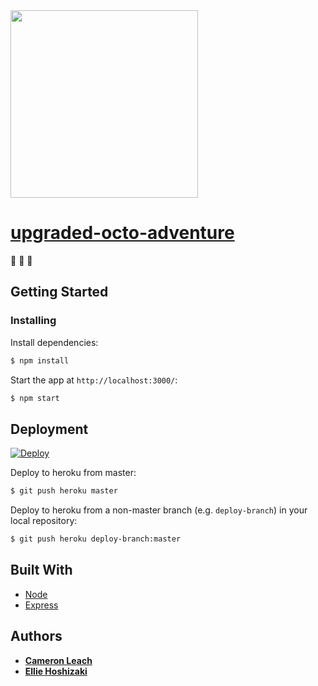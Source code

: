 <img src="https://user-images.githubusercontent.com/5770400/55282436-fe1e1300-5300-11e9-9020-f1aee24aff7e.png" width="300" height="300">

# [upgraded-octo-adventure](https://secret-dusk-50437.herokuapp.com/)

:octopus: :octopus: :octopus:

## Getting Started

### Installing

Install dependencies:

```bash
$ npm install
```

Start the app at `http://localhost:3000/`:

```bash
$ npm start
```

## Deployment

[![Deploy](https://www.herokucdn.com/deploy/button.svg)](https://heroku.com/deploy)

Deploy to heroku from master:

```bash
$ git push heroku master
```

Deploy to heroku from a non-master branch (e.g. `deploy-branch`) in your local repository:

```bash
$ git push heroku deploy-branch:master
```

## Built With

* [Node](https://nodejs.org/en/)
* [Express](https://expressjs.com/)

## Authors

* **[Cameron Leach](https://github.com/phroggy)**
* **[Ellie Hoshizaki](https://github.com/elliehoshi)**
